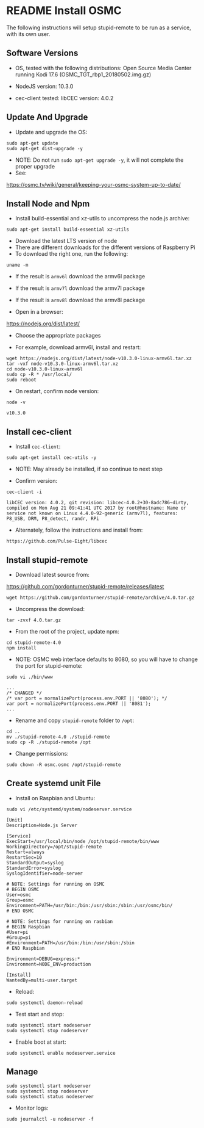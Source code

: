 README Install OSMC
===================

The following instructions will setup stupid-remote to be run as a service, with its own user.


Software Versions
-----------------

- OS, tested with the following distributions:
Open Source Media Center running Kodi 17.6 (OSMC_TGT_rbp1_20180502.img.gz)

- NodeJS version: 10.3.0

- cec-client tested:
libCEC version: 4.0.2


Update And Upgrade
------------------

- Update and upgrade the OS:

```
sudo apt-get update
sudo apt-get dist-upgrade -y
```

- NOTE: Do not run `sudo apt-get upgrade -y`, it will not complete the proper upgrade
- See:

https://osmc.tv/wiki/general/keeping-your-osmc-system-up-to-date/


Install Node and Npm
--------------------

- Install build-essential and xz-utils to uncompress the node.js archive:

```
sudo apt-get install build-essential xz-utils
```

- Download the latest LTS version of node
- There are different downloads for the different versions of Raspberry Pi
- To download the right one, run the following:

```
uname -m
```

- If the result is `armv6l` download the armv6l package
- If the result is `armv7l` download the armv7l package
- If the result is `armv8l` download the armv8l package

- Open in a browser:

https://nodejs.org/dist/latest/

- Choose the appropriate packages

- For example, download armv6l, install and restart:

```
wget https://nodejs.org/dist/latest/node-v10.3.0-linux-armv6l.tar.xz
tar -vxf node-v10.3.0-linux-armv6l.tar.xz
cd node-v10.3.0-linux-armv6l
sudo cp -R * /usr/local/
sudo reboot
```

- On restart, confirm node version:

```
node -v
```
```
v10.3.0
```


Install cec-client
------------------

- Install `cec-client`:

```
sudo apt-get install cec-utils -y
```

- NOTE: May already be installed, if so continue to next step

- Confirm version:

```
cec-client -i
```
```
libCEC version: 4.0.2, git revision: libcec-4.0.2+30-8adc786~dirty, compiled on Mon Aug 21 09:41:41 UTC 2017 by root@hostname: Name or service not known on Linux 4.4.0-92-generic (armv7l), features: P8_USB, DRM, P8_detect, randr, RPi
```

- Alternately, follow the instructions and install from:

```
https://github.com/Pulse-Eight/libcec
```


Install stupid-remote
---------------------

- Download latest source from:

https://github.com/gordonturner/stupid-remote/releases/latest

```
wget https://github.com/gordonturner/stupid-remote/archive/4.0.tar.gz
```

- Uncompress the download:

```
tar -zvxf 4.0.tar.gz
```

- From the root of the project, update npm:

```
cd stupid-remote-4.0
npm install
```

- NOTE: OSMC web interface defaults to 8080, so you will have to change the port for stupid-remote:

```
sudo vi ./bin/www
```
```
...
/* CHANGED */
/* var port = normalizePort(process.env.PORT || '8080'); */
var port = normalizePort(process.env.PORT || '8081');
...
```

- Rename and copy `stupid-remote` folder to `/opt`:

```
cd ..
mv ./stupid-remote-4.0 ./stupid-remote
sudo cp -R ./stupid-remote /opt
```

- Change permissions:

```
sudo chown -R osmc.osmc /opt/stupid-remote
```


Create systemd unit File
------------------------

- Install on Raspbian and Ubuntu:

```
sudo vi /etc/systemd/system/nodeserver.service
```
```
[Unit]
Description=Node.js Server

[Service]
ExecStart=/usr/local/bin/node /opt/stupid-remote/bin/www
WorkingDirectory=/opt/stupid-remote
Restart=always
RestartSec=10
StandardOutput=syslog
StandardError=syslog
SyslogIdentifier=node-server

# NOTE: Settings for running on OSMC
# BEGIN OSMC
User=osmc
Group=osmc
Environment=PATH=/usr/bin:/bin:/usr/sbin:/sbin:/usr/osmc/bin/
# END OSMC

# NOTE: Settings for running on rasbian
# BEGIN Raspbian
#User=pi
#Group=pi
#Environment=PATH=/usr/bin:/bin:/usr/sbin:/sbin
# END Raspbian

Environment=DEBUG=express:*
Environment=NODE_ENV=production

[Install]
WantedBy=multi-user.target
```

- Reload:

```
sudo systemctl daemon-reload
```

- Test start and stop:

```
sudo systemctl start nodeserver
sudo systemctl stop nodeserver
```

- Enable boot at start:

```
sudo systemctl enable nodeserver.service
```


Manage
------

```
sudo systemctl start nodeserver
sudo systemctl stop nodeserver
sudo systemctl status nodeserver
```

- Monitor logs:

```
sudo journalctl -u nodeserver -f
```
